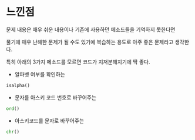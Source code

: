 # 느낀점

문제 내용은 매우 쉬운 내용이나 기존에 사용하던 메소드들을 기억하지 못한다면

풀기에 매우 난해한 문제가 될 수도 있기에 복습하는 용도로 아주 좋은 문제라고 생각한다.

특히 아래의 3가지 메소드를 모르면 코드가 지저분해지기에 딱 좋다.

- 알파벳 여부를 확인하는

```python
isalpha()
```

- 문자를 아스키 코드 번호로 바꾸어주는 

```python
ord()
```

- 아스키코드를 문자로 바꾸어주는

```python
chr()
```

